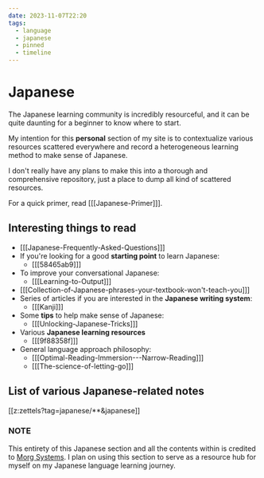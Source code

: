 ```yaml
---
date: 2023-11-07T22:20
tags:
  - language
  - japanese
  - pinned
  - timeline
---
```


# Japanese

The Japanese learning community is incredibly resourceful, and it can be quite
daunting for a beginner to know where to start.

My intention for this **personal** section of my site is to contextualize
various resources scattered everywhere and record a heterogeneous learning
method to make sense of Japanese.

I don't really have any plans to make this into a thorough and comprehensive repository, just
a place to dump all kind of scattered resources.

For a quick primer, read [[[Japanese-Primer]]].

## Interesting things to read

 * [[[Japanese-Frequently-Asked-Questions]]]
 * If you're looking for a good **starting point** to learn
   Japanese:
    * [[[58465ab9]]]
 * To improve your conversational Japanese:
    * [[[Learning-to-Output]]]
 * [[[Collection-of-Japanese-phrases-your-textbook-won't-teach-you]]]
 * Series of articles if you are interested in the
   **Japanese writing system**:
    * [[[Kanji]]]
 * Some **tips** to help make sense of Japanese:
    * [[[Unlocking-Japanese-Tricks]]]
 * Various **Japanese learning resources**
    * [[[9f88358f]]]
 * General language approach philosophy:
    * [[[Optimal-Reading-Immersion---Narrow-Reading]]]
    * [[[The-science-of-letting-go]]]

## List of various Japanese-related notes

[[z:zettels?tag=japanese/**&japanese]]

### NOTE

This entirety of this Japanese section and all the contents within is credited to [Morg Systems](https://morg.systems/Japanese). I plan on using this section to serve as a resource hub for myself on my Japanese language learning journey.

